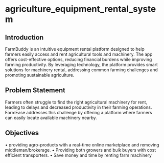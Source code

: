 # agriculture_equipment_rental_system

## Introduction
FarmBuddy is an intuitive equipment rental platform designed to help farmers easily access and rent agricultural tools and machinery. The app offers cost-effective options, reducing financial burdens while improving farming productivity. By leveraging technology, the platform provides smart solutions for machinery rental, addressing common farming challenges and promoting sustainable agriculture.

## Problem Statement
Farmers often struggle to find the right agricultural machinery for rent, leading to delays and decreased productivity in their farming operations. FarmEase addresses this challenge by offering a platform where farmers can easily locate available machinery nearby.


## Objectives
•	providing agro-products with a real-time online marketplace and removing middleman/brokerage. 
•	 Providing both growers and bulk buyers with cost efficient transporters. 
•	Save money and time by renting farm machinery

